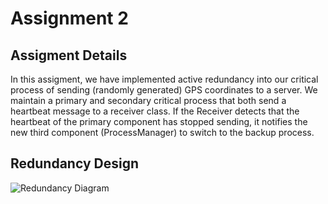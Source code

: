 # Assignment 2

## Assigment Details
In this assigment, we have implemented active redundancy into our critical process of sending (randomly generated) GPS coordinates to a server.  We maintain a primary and secondary critical process that both send a heartbeat message to a receiver class.  If the Receiver detects that the heartbeat of the primary component has stopped sending, it notifies the new third component (ProcessManager) to switch to the backup process.

## Redundancy Design
![Redundancy Diagram](http://andydistasi.com/dev/755Models/755_ActiveRedundancy.png)
